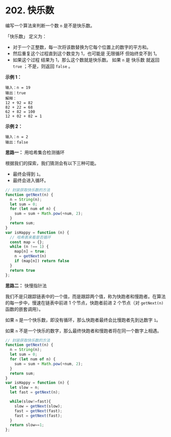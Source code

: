 # 202. 快乐数

编写一个算法来判断一个数 `n` 是不是快乐数。

「快乐数」 定义为：

- 对于一个正整数，每一次将该数替换为它每个位置上的数字的平方和。
- 然后重复这个过程直到这个数变为 1，也可能是 无限循环 但始终变不到 1。
- 如果这个过程 结果为 1，那么这个数就是快乐数。
如果 `n` 是 快乐数 就返回 `true` ；不是，则返回 `false` 。


**示例 1：**

```
输入：n = 19
输出：true
解释：
12 + 92 = 82
82 + 22 = 68
62 + 82 = 100
12 + 02 + 02 = 1
```

**示例 2：**

```
输入：n = 2
输出：false
```

**思路一：**
用哈希集合检测循环

根据我们的探索，我们猜测会有以下三种可能。

- 最终会得到 `1`。
- 最终会进入循环。

```javascript
// 封装获取快乐数的方法
function getNext(n) {
  n = String(n);
  let sum = 0;
  for (let num of n) {
    sum = sum + Math.pow(+num, 2);
  }
  return sum;
}
var isHappy = function (n) {
  // 哈希表来看是否循环
  const map = {};
  while (n !== 1) {
    map[n] = true;
    n = getNext(n)
    if (map[n]) return false
  }
  return true
};
```

**思路二：**
快慢指针法

我们不是只跟踪链表中的一个值，而是跟踪两个值，称为快跑者和慢跑者。在算法的每一步中，慢速在链表中前进 1 个节点，快跑者前进 2 个节点（对 `getNext(n)` 函数的嵌套调用）。

如果 `n` 是一个快乐数，即没有循环，那么快跑者最终会比慢跑者先到达数字 `1`。

如果 `n` 不是一个快乐的数字，那么最终快跑者和慢跑者将在同一个数字上相遇。

```javascript
// 封装获取快乐数的方法
function getNext(n) {
  n = String(n);
  let sum = 0;
  for (let num of n) {
    sum = sum + Math.pow(+num, 2);
  }
  return sum;
}
var isHappy = function (n) {
  let slow = n;
  let fast = getNext(n);

  while(slow!=fast){
    slow = getNext(slow);
    fast = getNext(fast);
    fast = getNext(fast);
  }
  return slow==1;
};
```